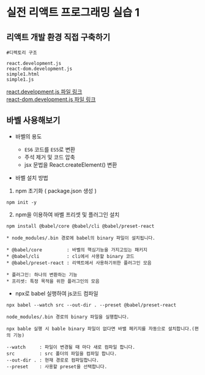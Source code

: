 # 실전 리액트 프로그래밍 실습 1

## 리액트 개발 환경 직접 구축하기

    #디렉토리 구조

    react.development.js
    react-dom.development.js
    simple1.html
    simple1.js

[react.development.js 파일 링크](https://unpkg.com/react@16.14.0/umd/react.development.js)  
[react-dom.development.js 파일 링크](https://unpkg.com/react-dom@16.14.0/umd/react-dom.development.js)

## 바벨 사용해보기

- 바벨의 용도

  - `ES6` 코드를 `ES5`로 변환
  - 주석 제거 및 코드 압축
  - jsx 문법을 React.createElement() 변환

- 바벨 설치 방법

1. npm 초기화 ( package.json 생성 )

```
npm init -y
```

2. npm을 이용하여 바벨 프리셋 및 플러그인 설치

```
npm install @babel/core @babel/cli @babel/preset-react
```

```
* node_modules/.bin 경로에 babel의 binary 파일이 설치됩니다.

* @babel/core         : 바벨의 핵심기능을 가지고있는 패키지
* @babel/cli          : cli에서 사용할 binary 코드
* @babel/preset-react : 리액트에서 사용하기위한 플러그인 모음

* 플러그인: 하나의 변환하는 기능
* 프리셋: 특정 목적을 위한 플러그인의 모음
```

- npx로 babel 실행하여 js코드 컴파일

```
npx babel --watch src --out-dir . --preset @babel/preset-react
```

```
node_modules/.bin 경로의 binary 파일을 실행합니다.

npx bable 실행 시 bable binary 파일이 없다면 바밸 페키지를 자동으로 설치합니다.(편의 기능)

--watch     : 파일이 변경될 때 마다 새로 컴파일 합니다.
src         : src 폴더의 파일을 컴파일 합니다.
--out-dir . : 현재 경로로 컴파일합니다.
--preset    : 사용할 preset을 선택합니다.
```
